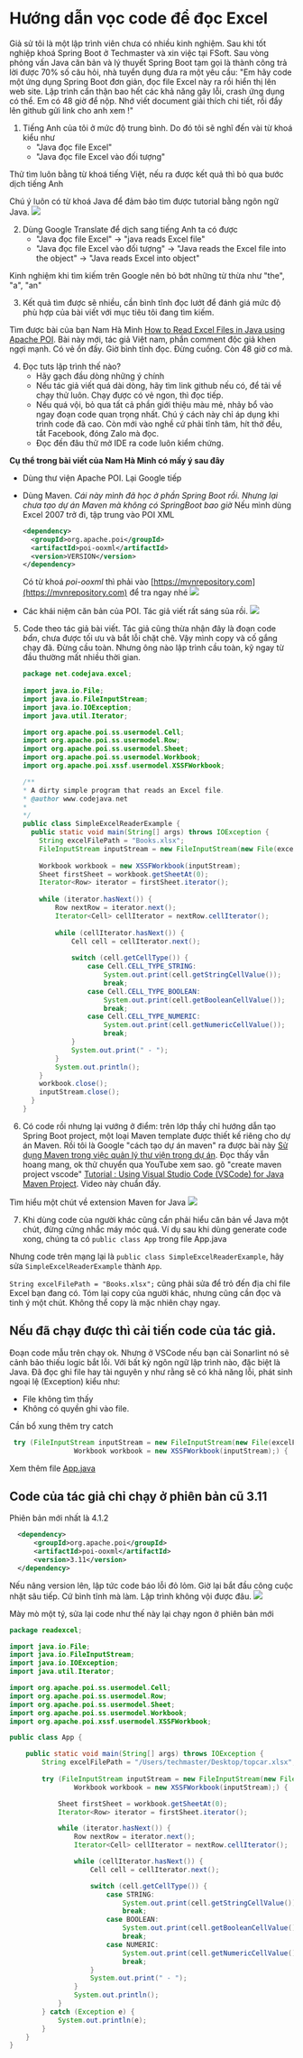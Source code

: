# Hướng dẫn vọc code để đọc Excel

Giả sử tôi là một lập trình viên chưa có nhiều kinh nghiệm. Sau khi tốt nghiệp khoá Spring Boot ở Techmaster và xin việc tại FSoft. Sau vòng phỏng vấn Java căn bản và lý thuyết Spring Boot tạm gọi là thành công trả lời được 70% số câu hỏi, nhà tuyển dụng đưa ra một yêu cầu:
"Em hãy code một ứng dụng Spring Boot đơn giản, đọc file Excel này ra rồi hiển thị lên web site. Lập trình cẩn thận bao hết các khả năng gây lỗi, crash ứng dụng có thể. Em có 48 giờ để nộp. Nhớ viết document giải thích chi tiết, rồi đẩy lên github gửi link cho anh xem !"

1. Tiếng Anh của tôi ở mức độ trung bình. Do đó tôi sẽ nghĩ đến vài từ khoá kiểu như
   - "Java đọc file Excel"
   - "Java đọc file Excel vào đối tượng"

Thử tìm luôn bằng từ khoá tiếng Việt, nếu ra được kết quả thì bỏ qua bước dịch tiếng Anh

Chú ý luôn có từ khoá Java để đảm bảo tìm được tutorial bằng ngôn ngữ Java.
![](google_translate.jpg)

2. Dùng Google Translate để dịch sang tiếng Anh ta có được
   - "Java đọc file Excel" -> "java reads Excel file"
   - "Java đọc file Excel vào đối tượng" -> "Java reads the Excel file into the object" -> "Java reads Excel into object"

Kinh nghiệm khi tìm kiếm trên Google nên bỏ bớt những từ thừa như "the", "a", "an"

3. Kết quả tìm được sẽ nhiều, cần bình tĩnh đọc lướt để đánh giá mức độ phù hợp của bài viết với mục tiêu tôi đang tìm kiếm.

Tìm được bài của bạn Nam Hà Minh [How to Read Excel Files in Java using Apache POI](https://www.codejava.net/coding/how-to-read-excel-files-in-java-using-apache-poi). Bài này mới, tác giả Việt nam, phần comment độc giả khen ngợi mạnh. Có vẻ ổn đấy. Giờ bình tĩnh đọc. Đừng cuống. Còn 48 giờ cơ mà.

4. Đọc tuts lập trình thế nào?
   - Hãy gạch đầu dòng những ý chính
   - Nếu tác giả viết quá dài dòng, hãy tìm link github nếu có, để tải về chạy thử luôn. Chạy được có vẻ ngon, thì đọc tiếp.
   - Nếu quá vội, bỏ qua tất cả phần giới thiệu màu mẻ, nhảy bổ vào ngay đoạn code quan trọng nhất. Chú ý cách này chỉ áp dụng khi trình code đã cao. Còn mới vào nghề cứ phải tĩnh tâm, hít thở đều, tắt Facebook, đóng Zalo mà đọc.
   - Đọc đến đâu thử mở IDE ra code luôn kiểm chứng.

**Cụ thể trong bài viết của Nam Hà Minh có mấy ý sau đây**
  - Dùng thư viện Apache POI. Lại Google tiếp
  - Dùng Maven. *Cái này mình đã học ở phần Spring Boot rồi. Nhưng lại chưa tạo dự án Maven mà không có SpringBoot bao giờ*
    Nếu mình dùng Excel 2007 trở đi, tập trung vào POI XML
    ```xml
    <dependency>
      <groupId>org.apache.poi</groupId>
      <artifactId>poi-ooxml</artifactId>
      <version>VERSION</version>
    </dependency>
    ```
    Có từ khoá *poi-ooxml* thì phải vào [https://mvnrepository.com](https://mvnrepository.com) để tra ngay nhé
    ![](mvn_repository.jpg)

  - Các khái niệm căn bản của POI. Tác giả viết rất sáng sủa rồi.
  ![](poi.jpg)

 5. Code theo tác giả bài viết. Tác giả cũng thừa nhận đây là đoạn code *bẩn*, chưa được tối ưu và bắt lỗi chặt chẽ. Vậy mình copy và cố gắng chạy đã. Đừng cầu toàn. Nhưng ông nào lập trình cầu toàn, kỹ ngay từ đầu thường mất nhiều thời gian.
  
    ```java
    package net.codejava.excel;
   
    import java.io.File;
    import java.io.FileInputStream;
    import java.io.IOException;
    import java.util.Iterator;
    
    import org.apache.poi.ss.usermodel.Cell;
    import org.apache.poi.ss.usermodel.Row;
    import org.apache.poi.ss.usermodel.Sheet;
    import org.apache.poi.ss.usermodel.Workbook;
    import org.apache.poi.xssf.usermodel.XSSFWorkbook;
    
    /**
    * A dirty simple program that reads an Excel file.
    * @author www.codejava.net
    *
    */
    public class SimpleExcelReaderExample {        
      public static void main(String[] args) throws IOException {
        String excelFilePath = "Books.xlsx";
        FileInputStream inputStream = new FileInputStream(new File(excelFilePath));
        
        Workbook workbook = new XSSFWorkbook(inputStream);
        Sheet firstSheet = workbook.getSheetAt(0);
        Iterator<Row> iterator = firstSheet.iterator();
        
        while (iterator.hasNext()) {
            Row nextRow = iterator.next();
            Iterator<Cell> cellIterator = nextRow.cellIterator();
            
            while (cellIterator.hasNext()) {
                Cell cell = cellIterator.next();
                
                switch (cell.getCellType()) {
                    case Cell.CELL_TYPE_STRING:
                        System.out.print(cell.getStringCellValue());
                        break;
                    case Cell.CELL_TYPE_BOOLEAN:
                        System.out.print(cell.getBooleanCellValue());
                        break;
                    case Cell.CELL_TYPE_NUMERIC:
                        System.out.print(cell.getNumericCellValue());
                        break;
                }
                System.out.print(" - ");
            }
            System.out.println();
        }        
        workbook.close();
        inputStream.close();
      }    
    }
    ```
6. Có code rồi nhưng lại vướng ở điểm: trên lớp thầy chỉ hướng dẫn tạo Spring Boot project, một loại Maven template được thiết kế riêng cho dự án Maven. Rồi tôi là Google "cách tạo dự án maven" ra được bài này
[Sử dụng Maven trong việc quản lý thư viện trong dự án](https://viblo.asia/p/su-dung-maven-trong-viec-quan-ly-thu-vien-trong-du-an-ORNZq6jLl0n).
Đọc thấy vẫn hoang mang, ok thử chuyển qua YouTube xem sao. gõ "create maven project vscode"
[Tutorial : Using Visual Studio Code (VSCode) for Java Maven Project](https://www.youtube.com/watch?v=rYaEuDdpMFc). Video này chuẩn đấy.

Tìm hiểu một chút về extension Maven for Java
![](maven_for_java.jpg)

7. Khi dùng code của người khác cũng cần phải hiểu căn bản về Java một chút, đừng cứng nhắc máy móc quá. Ví dụ sau khi dùng generate code xong, chúng ta có ```public class App``` trong file App.java

Nhưng code trên mạng lại là ```public class SimpleExcelReaderExample```, hãy sửa ```SimpleExcelReaderExample``` thành ```App```.

```String excelFilePath = "Books.xlsx";``` cũng phải sửa để trỏ đến địa chỉ file Excel bạn đang có. Tóm lại copy của người khác, nhưng cũng cần đọc và tinh ý một chút. Không thể copy là mặc nhiên chạy ngay.


## Nếu đã chạy được thì cải tiến code của tác giả.

Đoạn code mẫu trên chạy ok. Nhưng ở VSCode nếu bạn cài Sonarlint nó sẽ cảnh bảo thiếu logic bắt lỗi. Với bất kỳ ngôn ngữ lập trình nào, đặc biệt là Java. Đã đọc ghi file hay tài nguyên y như rằng sẽ có khả năng lỗi, phát sinh ngoại lệ (Exception) kiểu như:
- File không tìm thấy
- Không có quyền ghi vào file.

Cần bổ xung thêm try catch
```java
 try (FileInputStream inputStream = new FileInputStream(new File(excelFilePath));
                Workbook workbook = new XSSFWorkbook(inputStream);) {
```

Xem thêm file [App.java](src/main/java/readexcel/App.java)

## Code của tác giả chỉ chạy ở phiên bản cũ 3.11
Phiên bản mới nhất là 4.1.2
```xml
  <dependency>
      <groupId>org.apache.poi</groupId>
      <artifactId>poi-ooxml</artifactId>
      <version>3.11</version>
  </dependency>
```

Nếu nâng version lên, lập tức code báo lỗi đỏ lỏm. Giờ lại bắt đầu công cuộc nhặt sâu tiếp. Cứ bình tĩnh mà làm. Lập trình không vội được đâu.
![](new_version_error.jpg)

Mày mò một tý, sửa lại code như thế này lại chạy ngon ở phiên bản mới
```java
package readexcel;

import java.io.File;
import java.io.FileInputStream;
import java.io.IOException;
import java.util.Iterator;

import org.apache.poi.ss.usermodel.Cell;
import org.apache.poi.ss.usermodel.Row;
import org.apache.poi.ss.usermodel.Sheet;
import org.apache.poi.ss.usermodel.Workbook;
import org.apache.poi.xssf.usermodel.XSSFWorkbook;

public class App {

    public static void main(String[] args) throws IOException {
        String excelFilePath = "/Users/techmaster/Desktop/topcar.xlsx";
    
        try (FileInputStream inputStream = new FileInputStream(new File(excelFilePath));
                Workbook workbook = new XSSFWorkbook(inputStream);) {

            Sheet firstSheet = workbook.getSheetAt(0);
            Iterator<Row> iterator = firstSheet.iterator();

            while (iterator.hasNext()) {
                Row nextRow = iterator.next();
                Iterator<Cell> cellIterator = nextRow.cellIterator();

                while (cellIterator.hasNext()) {
                    Cell cell = cellIterator.next();

                    switch (cell.getCellType()) {
                        case STRING:
                            System.out.print(cell.getStringCellValue());
                            break;
                        case BOOLEAN:
                            System.out.print(cell.getBooleanCellValue());
                            break;
                        case NUMERIC:
                            System.out.print(cell.getNumericCellValue());
                            break;
                    }
                    System.out.print(" - ");
                }
                System.out.println();
            }
        } catch (Exception e) {
            System.out.println(e);
        }
    }
}
```


